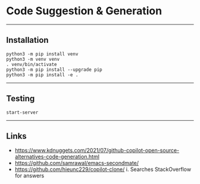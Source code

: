 # Code Suggestion & Generation

---
## Installation

```
python3 -m pip install venv
python3 -m venv venv
. venv/bin/activate
python3 -m pip install --upgrade pip
python3 -m pip install -e .
```

---
## Testing

```
start-server

```

---
## Links
  - https://www.kdnuggets.com/2021/07/github-copilot-open-source-alternatives-code-generation.html
  - https://github.com/samrawal/emacs-secondmate/
  - https://github.com/hieunc229/copilot-clone/
    i. Searches StackOverflow for answers

